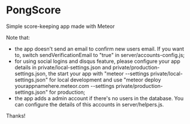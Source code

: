 # PongScore
Simple score-keeping app made with Meteor

Note that:
 - the app doesn't send an email to confirm new users email. If you want to, switch sendVerificationEmail to "true" in server/accounts-config.js;
 - for using social logins and disqus feature, please configure your app details in private/local-settings.json and private/production-settings.json, the start your app with "meteor --settings private/local-settings.json" for local development and use "meteor deploy yourappnamehere.meteor.com --settings private/production-settings.json" for production;
 - the app adds a admin account if there's no users in the database. You can configure the details of this accounts in server/helpers.js.
 
 Thanks!
 

